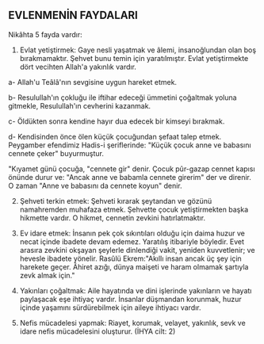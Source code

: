 ## EVLENMENİN FAYDALARI

Nikâhta 5 fayda vardır:

1) Evlat yetiştirmek: Gaye nesli yaşatmak ve âlemi, insanoğlundan olan boş bırakmamaktır. Şehvet bunu temin için yaratılmıştır. Evlat yetiştirmekte dört vecihten Allah'a yakınlık vardır.

a- Allah'u Teâlâ'nın sevgisine uygun hareket etmek.

b- Resulullah'ın çokluğu ile iftihar edeceği ümmetini çoğaltmak yoluna gitmekle, Resulullah'ın cevherini ka­zanmak.

c- Öldükten sonra kendine hayır dua edecek bir kim­seyi bırakmak.

d- Kendisinden önce ölen küçük çocuğundan şefaat talep etmek. Peygamber efendimiz Hadis-i şeriflerinde: "Küçük çocuk anne ve babasını cennete çeker" buyur­muştur.

"Kıyamet günü çocuğa, "cennete gir" denir. Çocuk pûr-gazap cennet kapısı önünde durur ve: "Ancak anne ve babamla cennete girerim" der ve direnir. O zaman "Anne ve babasını da cennete koyun" denir.

2) Şehveti terkin etmek: Şehveti kırarak şeytandan ve gözünü namahremden muhafaza etmek. Şehvette ço­cuk yetiştirmekten başka hikmette vardır. O hikmet, cennetin zevkini hatırlatmaktır.

3) Ev idare etmek: İnsanın pek çok sıkıntıları olduğu için daima huzur ve necat içinde ibadete devam ede­mez. Yaratılış itibariyle böyledir. Evet arasıra zevkini okşayan şeylerle dinlendiği vakit, yeniden kuvvetlenir; ve hevesle ibadete yönelir. Rasûlü Ekrem:"Akıllı insan ancak üç şey için harekete geçer. Âhiret azığı, dünya maişeti ve haram olmamak şartıyla zevk almak için."

4) Yakınları çoğaltmak: Aile hayatında ve dini işlerin­de yakınların ve hayatı paylaşacak eşe ihtiyaç vardır. İnsanlar düşmandan korunmak, huzur içinde yaşamını
sürdürebilmek için aileye ihtiyacı vardır.

5) Nefis mücadelesi yapmak: Riayet, korumak, vela­yet, yakınlık, sevk ve idare nefis mücadelesini oluştu­rur. (İHYA cilt: 2)
